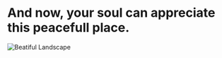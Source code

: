 # And now, your soul can appreciate this peacefull place.
![Beatiful Landscape](https://video.cgtn.com/news/2020-11-15/Aerial-view-of-beautiful-landscape-in-Gansu-Province-NW-China-VqR2NQZ6b6/video/aa4920fcc4a54ce3a08eb60ab0dd85a4/aa4920fcc4a54ce3a08eb60ab0dd85a4-1920.jpeg)
